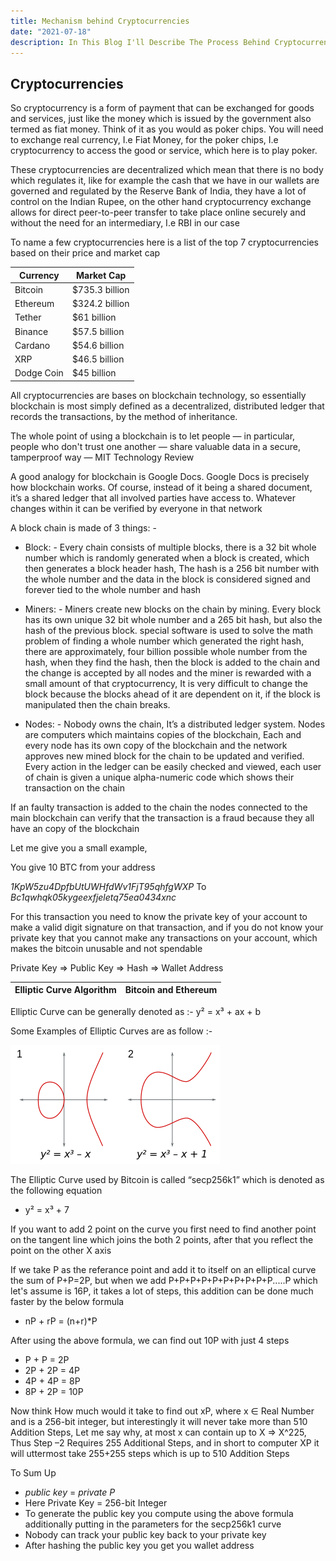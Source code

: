 ```yaml
---
title: Mechanism behind Cryptocurrencies
date: "2021-07-18"
description: In This Blog I'll Describe The Process Behind Cryptocurreny And What Else Goes In It. 
---
```

## Cryptocurrencies

So cryptocurrency is a form of payment that can be exchanged for goods and services, just like the money which is issued by the government also termed as fiat money. Think of it as you would as poker chips. You will need to exchange real currency, I.e Fiat Money, for the poker chips, I.e cryptocurrency to access the good or service, which here is to play poker.

These cryptocurrencies are decentralized which mean that there is no body which regulates it, like for example the cash that we have in our wallets are governed and regulated by the Reserve Bank of India, they have a lot of control on the Indian Rupee, on the other hand cryptocurrency exchange allows for direct peer-to-peer transfer to take place online securely and without the need for an intermediary, I.e RBI in our case

To name a few cryptocurrencies here is a list of the top 7 cryptocurrencies based on their price and market cap

|Currency  |Market Cap    |
|--------- |--------------|
|Bitcoin   |$735.3 billion|
|Ethereum  |$324.2 billion|
|Tether    |$61 billion   |
|Binance   |$57.5 billion | 
|Cardano   |$54.6 billion | 
|XRP 	   |$46.5 billion | 
|Dodge Coin|$45 billion   |


All cryptocurrencies are bases on blockchain technology, so essentially blockchain is most simply defined as a decentralized, distributed ledger that records the transactions, by the method of inheritance.

The whole point of using a blockchain is to let people — in particular, people who don't trust one another — share valuable data in a secure, tamperproof way — MIT Technology Review

A good analogy for blockchain is Google Docs. Google Docs is precisely how blockchain works. Of course, instead of it being a shared document, it’s a shared ledger that all involved parties have access to. Whatever changes within it can be verified by everyone in that network

A block chain is made of 3 things: - 

- Block: - Every chain consists of multiple blocks, there is a 32 bit whole number which is randomly generated when a block is created, which then generates a block header hash, The hash is a 256 bit number with the whole number and the data in the block is considered signed and forever tied to the whole number and hash

- Miners: - Miners create new blocks on the chain by mining. Every block has its own unique 32 bit whole number and a 265 bit hash, but also the hash of the previous block. special software is used to solve the math problem of finding a whole number which generated the right hash, there are approximately, four billion possible whole number from the hash, when they find the hash, then the block is added to the chain and the change is accepted by all nodes and the miner is rewarded with a small amount of that cryptocurrency, It is very difficult to change the block because the blocks ahead of it are dependent on it, if the block is manipulated then the chain breaks.

- Nodes: - Nobody owns the chain, It’s a distributed ledger system. Nodes are computers which maintains copies of the blockchain, Each and every node has its own copy of the blockchain and the network approves new mined block for the chain to be updated and verified. Every action in the ledger can be easily checked and viewed, each user of chain is given a unique alpha-numeric code which shows their transaction on the chain

If an faulty transaction is added to the chain the nodes connected to the main blockchain can verify that the transaction is a fraud because they all have an copy of the blockchain

Let me give you a small example,
 
 You give 10 BTC from your address 

*1KpW5zu4DpfbUtUWHfdWv1FjT95qhfgWXP* 
 To 
 *Bc1qwhqk05kygeexfjeletq75ea0434xnc*


For this transaction you need to know the private key of your account to make a valid digit signature on that transaction, and if you do not know your private key that you cannot make any transactions on your account, which makes the bitcoin unusable and not spendable

Private Key => Public Key => Hash => Wallet Address

|Elliptic Curve Algorithm |Bitcoin and Ethereum  |
|--|--|

Elliptic Curve can be generally denoted as :- y² = x³ + ax + b

Some Examples of Elliptic Curves are as follow :-

![Graph](1.png)

The Elliptic Curve used by Bitcoin is called “secp256k1” which is denoted as the following equation

- y² = x³ + 7

If you want to add 2 point on the curve you first need to find another point on the tangent line which joins the both 2 points, after that you reflect the point on the other X axis

If we take P as the referance point and add it to itself on an elliptical curve the sum of P+P=2P, but when we add P+P+P+P+P+P+P+P+P+P.....P which let's assume is 16P, it takes a lot of steps, this addition can be done much faster by the below formula

- nP + rP = (n+r)*P

After using the above formula, we can find out 10P with just 4 steps

- P + P = 2P
- 2P + 2P = 4P
- 4P + 4P = 8P
- 8P + 2P = 10P

Now think How much would it take to find out xP, where x ∈ Real Number and is a 256-bit integer, but interestingly it will never take more than 510 Addition Steps, Let me say why, at most x can contain up to X => X^225, Thus Step –2 Requires 255 Additional Steps, and in short to computer XP it will uttermost take 255+255 steps which is up to 510 Addition Steps

To Sum Up 
- *public key* = *private* *P*
- Here Private Key = 256-bit Integer 
- To generate the public key you compute using the above formula additionally putting in the parameters for the secp256k1 curve
- Nobody can track your public key back to your private key 
- After hashing the public key you get you wallet address




